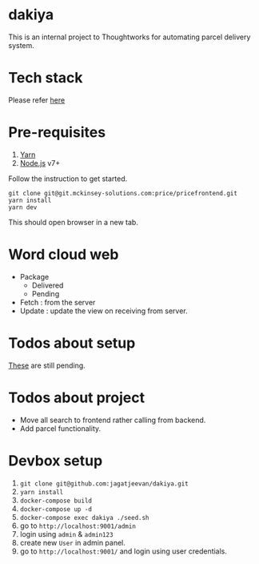# dakiya
This is an internal project to Thoughtworks for automating parcel delivery system.

# Tech stack
Please refer [here](https://github.com/jagatjeevan/react-setup/)

# Pre-requisites
1. [Yarn](https://yarnpkg.com/lang/en/docs/install/)
2. [Node.js](https://nodejs.org/) v7+

Follow the instruction to get started.
```
git clone git@git.mckinsey-solutions.com:price/pricefrontend.git
yarn install
yarn dev
```

This should open browser in a new tab.

# Word cloud web
- Package
  - Delivered
  - Pending
- Fetch : from the server
- Update : update the view on receiving from server.

# Todos about setup
[These](https://github.com/jagatjeevan/react-setup/#todos-in-setup) are still pending.

# Todos about project
- Move all search to frontend rather calling from backend.
- Add parcel functionality.


# Devbox setup
1. `git clone git@github.com:jagatjeevan/dakiya.git`
2. `yarn install`
3. `docker-compose build`
4. `docker-compose up -d`
5. `docker-compose exec dakiya ./seed.sh`
6. go to `http://localhost:9001/admin`
7. login using `admin` & `admin123`
8. create new `User` in admin panel.
9. go to `http://localhost:9001/` and login using user credentials. 

